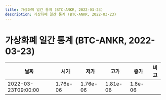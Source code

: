 ```yaml
---
title: 가상화폐 일간 통계 (BTC-ANKR, 2022-03-23)
description: 가상화폐 일간 통계 (BTC-ANKR, 2022-03-23)
---
```


가상화폐 일간 통계 (BTC-ANKR, 2022-03-23)
===

|날짜|시가|저가|고가|종가|비고|
|--|--|--|--|--|--|
|2022-03-23T09:00:00|1.76e-06|1.76e-06|1.81e-06|1.8e-06|    |
